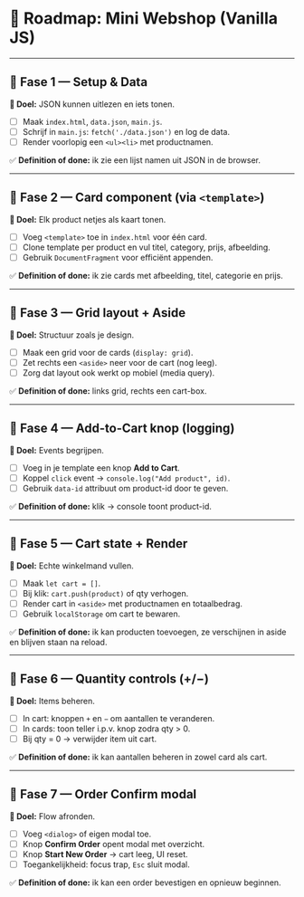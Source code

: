 # 🛒 Roadmap: Mini Webshop (Vanilla JS)

---

## 🔹 Fase 1 — Setup & Data

**🎯 Doel:** JSON kunnen uitlezen en iets tonen.

- [ ] Maak `index.html`, `data.json`, `main.js`.
- [ ] Schrijf in `main.js`: `fetch('./data.json')` en log de data.
- [ ] Render voorlopig een `<ul><li>` met productnamen.

✅ **Definition of done:** ik zie een lijst namen uit JSON in de browser.

---

## 🔹 Fase 2 — Card component (via `<template>`)

**🎯 Doel:** Elk product netjes als kaart tonen.

- [ ] Voeg `<template>` toe in `index.html` voor één card.
- [ ] Clone template per product en vul titel, category, prijs, afbeelding.
- [ ] Gebruik `DocumentFragment` voor efficiënt appenden.

✅ **Definition of done:** ik zie cards met afbeelding, titel, categorie en prijs.

---

## 🔹 Fase 3 — Grid layout + Aside

**🎯 Doel:** Structuur zoals je design.

- [ ] Maak een grid voor de cards (`display: grid`).
- [ ] Zet rechts een `<aside>` neer voor de cart (nog leeg).
- [ ] Zorg dat layout ook werkt op mobiel (media query).

✅ **Definition of done:** links grid, rechts een cart-box.

---

## 🔹 Fase 4 — Add-to-Cart knop (logging)

**🎯 Doel:** Events begrijpen.

- [ ] Voeg in je template een knop **Add to Cart**.
- [ ] Koppel `click` event → `console.log("Add product", id)`.
- [ ] Gebruik `data-id` attribuut om product-id door te geven.

✅ **Definition of done:** klik → console toont product-id.

---

## 🔹 Fase 5 — Cart state + Render

**🎯 Doel:** Echte winkelmand vullen.

- [ ] Maak `let cart = []`.
- [ ] Bij klik: `cart.push(product)` of qty verhogen.
- [ ] Render cart in `<aside>` met productnamen en totaalbedrag.
- [ ] Gebruik `localStorage` om cart te bewaren.

✅ **Definition of done:** ik kan producten toevoegen, ze verschijnen in aside en blijven staan na reload.

---

## 🔹 Fase 6 — Quantity controls (+/−)

**🎯 Doel:** Items beheren.

- [ ] In cart: knoppen `+` en `−` om aantallen te veranderen.
- [ ] In cards: toon teller i.p.v. knop zodra qty > 0.
- [ ] Bij qty = 0 → verwijder item uit cart.

✅ **Definition of done:** ik kan aantallen beheren in zowel card als cart.

---

## 🔹 Fase 7 — Order Confirm modal

**🎯 Doel:** Flow afronden.

- [ ] Voeg `<dialog>` of eigen modal toe.
- [ ] Knop **Confirm Order** opent modal met overzicht.
- [ ] Knop **Start New Order** → cart leeg, UI reset.
- [ ] Toegankelijkheid: focus trap, `Esc` sluit modal.

✅ **Definition of done:** ik kan een order bevestigen en opnieuw beginnen.
